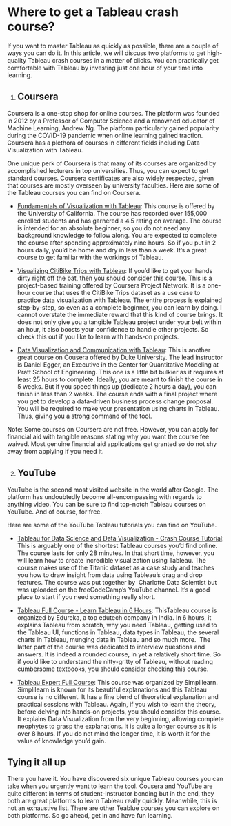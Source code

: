 # Where to get a Tableau crash course?

  

If you want to master Tableau as quickly as possible, there are a couple of ways you can do it. In this article, we will discuss two platforms to get high-quality Tableau crash courses in a matter of clicks. You can practically get comfortable with Tableau by investing just one hour of your time into learning. 

1.  ## Coursera
    

Coursera is a one-stop shop for online courses. The platform was founded in 2012 by a Professor of Computer Science and a renowned educator of Machine Learning, Andrew Ng. The platform particularly gained popularity during the COVID-19 pandemic when online learning gained traction. Coursera has a plethora of courses in different fields including Data Visualization with Tableau. 

One unique perk of Coursera is that many of its courses are organized by accomplished lecturers in top universities. Thus, you can expect to get standard courses. Coursera certificates are also widely respected, given that courses are mostly overseen by university faculties. Here are some of the Tableau courses you can find on Coursera.

* [Fundamentals of Visualization with Tableau](https://www.coursera.org/learn/data-visualization-tableau): This course is offered by the University of California. The course has recorded over 155,000 enrolled students and has garnered a 4.5 rating on average. The course is intended for an absolute beginner, so you do not need any background knowledge to follow along. You are expected to complete the course after spending approximately nine hours. So if you put in 2 hours daily, you’d be home and dry in less than a week. It’s a great course to get familiar with the workings of Tableau. 
    
* [Visualizing CitiBike Trips with Tableau](https://www.coursera.org/projects/visualizing-citibike-trips-tableau): If you’d like to get your hands dirty right off the bat, then you should consider this course. This is a project-based training offered by Coursera Project Network. It is a one-hour course that uses the CitiBike Trips dataset as a use case to practice data visualization with Tableau. The entire process is explained step-by-step, so even as a complete beginner, you can learn by doing. I cannot overstate the immediate reward that this kind of course brings. It does not only give you a tangible Tableau project under your belt within an hour, it also boosts your confidence to handle other projects. So check this out if you like to learn with hands-on projects.
    
* [Data Visualization and Communication with Tableau](https://www.coursera.org/learn/analytics-tableau#about): This is another great course on Cousera offered by Duke University. The lead instructor is Daniel Egger, an Executive in the Center for Quantitative Modeling at Pratt School of Engineering. This one is a little bit bulkier as it requires at least 25 hours to complete. Ideally, you are meant to finish the course in 5 weeks. But if you speed things up (dedicate 2 hours a day), you can finish in less than 2 weeks. The course ends with a final project where you get to develop a data-driven business process change proposal. You will be required to make your presentation using charts in Tableau. Thus, giving you a strong command of the tool. 
    

Note: Some courses on Coursera are not free. However, you can apply for financial aid with tangible reasons stating why you want the course fee waived. Most genuine financial aid applications get granted so do not shy away from applying if you need it.

2.  ## YouTube 
    

YouTube is the second most visited website in the world after Google. The platform has undoubtedly become all-encompassing with regards to anything video. You can be sure to find top-notch Tableau courses on YouTube. And of course, for free. 

Here are some of the YouTube Tableau tutorials you can find on YouTube. 

* [Tableau for Data Science and Data Visualization - Crash Course Tutorial](https://www.youtube.com/watch?v=TPMlZxRRaBQ): This is arguably one of the shortest Tableau courses you’d find online. The course lasts for only 28 minutes. In that short time, however, you will learn how to create incredible visualization using Tableau. The course makes use of the Titanic dataset as a case study and teaches you how to draw insight from data using Tableau’s drag and drop features. The course was put together by  Charlotte Data Scientist but was uploaded on the freeCodeCamp’s YouTube channel. It’s a good place to start if you need something really short. 
    
* [Tableau Full Course - Learn Tableau in 6 Hours](https://www.youtube.com/watch?v=aHaOIvR00So): ThisTableau course is organized by Edureka, a top edutech company in India. In 6 hours, it explains Tableau from scratch, why you need Tableau, getting used to the Tableau UI, functions in Tableau, data types in Tableau, the several charts in Tableau, munging data in Tableau and so much more.  The latter part of the course was dedicated to interview questions and answers. It is indeed a rounded course, in yet a relatively short time. So if you’d like to understand the nitty-gritty of Tableau, without reading cumbersome textbooks, you should consider checking this course. 
    
* [Tableau Expert Full Course](https://www.youtube.com/watch?v=DlBIhpDjhbY): This course was organized by Simplilearn. Simplilearn is known for its beautiful explanations and this Tableau course is no different. It has a fine blend of theoretical explanation and practical sessions with Tableau. Again, if you wish to learn the theory, before delving into hands-on projects, you should consider this course. It explains Data Visualization from the very beginning, allowing complete neophytes to grasp the explanations. It is quite a longer course as it is over 8 hours. If you do not mind the longer time, it is worth it for the value of knowledge you’d gain. 
    

## Tying it all up

There you have it. You have discovered six unique Tableau courses you can take when you urgently want to learn the tool. Cousera and YouTube are quite different in terms of student-instructor bonding but in the end, they both are great platforms to learn Tableau really quickly. Meanwhile, this is not an exhaustive list. There are other Teablue courses you can explore on both platforms. So go ahead, get in and have fun learning. 
